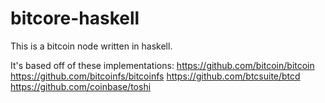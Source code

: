 # bitcore-haskell

This is a bitcoin node written in haskell.

It's based off of these implementations:
https://github.com/bitcoin/bitcoin
https://github.com/bitcoinfs/bitcoinfs
https://github.com/btcsuite/btcd
https://github.com/coinbase/toshi

